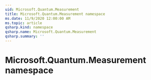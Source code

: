 ```yaml
---
uid: Microsoft.Quantum.Measurement
title: Microsoft.Quantum.Measurement namespace
ms.date: 11/9/2020 12:00:00 AM
ms.topic: article
qsharp.kind: namespace
qsharp.name: Microsoft.Quantum.Measurement
qsharp.summary: ''
---
```


# Microsoft.Quantum.Measurement namespace



